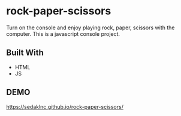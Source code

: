 # rock-paper-scissors

Turn on the console and enjoy playing rock, paper, scissors with the computer. This is a javascript console project.


## Built With 
- HTML
- JS

## DEMO 
https://sedaklnc.github.io/rock-paper-scissors/
